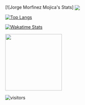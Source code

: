 
[![Jorge Morfinez Mojica's Stats]
<img align="center" src="https://github-readme-stats.vercel.app/api/?username=jorgeMorfinezM&show_icons=true&theme=dracula" />


[![Top Langs](https://github-readme-stats.vercel.app/api/top-langs/?username=jorgeMorfinezM&layout=compact)](https://github.com/anuraghazra/github-readme-stats)


[![Wakatime Stats](https://github-readme-stats.vercel.app/api/wakatime?username=jorgeMorfinezM&layout=compact)](https://github.com/anuraghazra/github-readme-stats)


<img height="180em" src="https://github-readme-stats.vercel.app/api?username=jorgeMorfinezM&show_icons=true&hide_border=true&&count_private=true&include_all_commits=true" />


![visitors](https://visitor-badge.glitch.me/badge?page_id=page.id)
